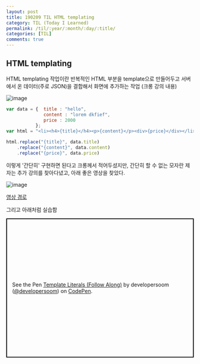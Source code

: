 ```yaml
---
layout: post
title: 190209 TIL HTML templating
category: TIL (Today I Learned)
permalink: /til/:year/:month/:day/:title/
categories: [TIL]
comments: true
---
```


## **HTML templating** 

HTML templating 작업이란 반복적인 HTML 부분을 template으로 만들어두고 서버에서 온 데이터(주로 JSON)을 결합해서 화면에 추가하는 작업 (크롱 강의 내용)

![image](https://user-images.githubusercontent.com/40848630/52520775-bee42600-2cb0-11e9-97b0-764f42d1a9ea.png)

```js
var data = {  title : "hello",
              content : "lorem dkfief",
              price : 2000
           };
var html = "<li><h4>{title}</h4><p>{content}</p><div>{price}</div></li>";

html.replace("{title}", data.title)
    .replace("{content}", data.content)
    .replace("{price}", data.price)
```

이렇게 '간단히' 구현하면 된다고 크롱께서 적어두셨지만, 간단히 할 수 없는 모자란 제자는 추가 강의를 찾아다녔고, 아래 좋은 영상을 찾았다.

![image](https://user-images.githubusercontent.com/40848630/52520796-f81c9600-2cb0-11e9-82df-80cd80d91364.png)

[영상 경로](https://www.youtube.com/watch?v=DG4obitDvUA)

그리고 아래처럼 실습함

<p class="codepen" data-height="373" data-theme-id="0" data-default-tab="js,result" data-user="developersoom" data-slug-hash="wNyYqR" style="height: 373px; box-sizing: border-box; display: flex; align-items: center; justify-content: center; border: 2px solid black; margin: 1em 0; padding: 1em;" data-pen-title="Template Literals (Follow Along)">
  <span>See the Pen <a href="https://codepen.io/developersoom/pen/wNyYqR/">
  Template Literals (Follow Along)</a> by developersoom (<a href="https://codepen.io/developersoom">@developersoom</a>)
  on <a href="https://codepen.io">CodePen</a>.</span>
</p>
<script async src="https://static.codepen.io/assets/embed/ei.js"></script>
